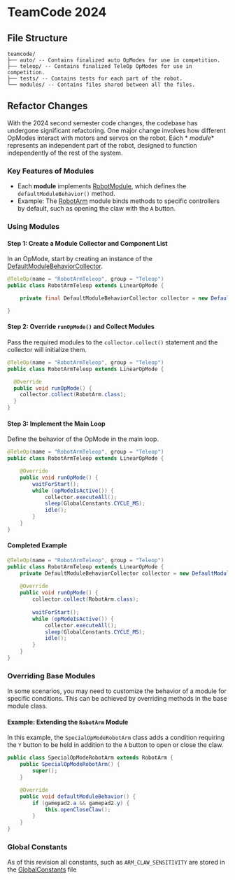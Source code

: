# TeamCode 2024

## File Structure

```
teamcode/
├── auto/ -- Contains finalized auto OpModes for use in competition.
├── teleop/ -- Contains finalized TeleOp OpModes for use in competition.
├── tests/ -- Contains tests for each part of the robot.
└── modules/ -- Contains files shared between all the files.
```

## Refactor Changes

With the 2024 second semester code changes, the codebase has undergone significant refactoring. One
major change involves how different OpModes interact with motors and servos on the robot. Each *
*module** represents an independent part of the robot, designed to function independently of the
rest of the system.

### Key Features of Modules

- Each **module** implements [RobotModule](./modules/behaviors/RobotModule.java), which defines the
  `defaultModuleBehavior()` method.
- Example: The [RobotArm](./modules/robot/RobotArm.java) module binds methods to specific
  controllers by default, such as opening the claw with the `A` button.

### Using Modules

#### Step 1: Create a Module Collector and Component List

In an OpMode, start by creating an instance of
the [DefaultModuleBehaviorCollector](./modules/behaviors/DefaultModuleBehaviorCollector.java).

```java
@TeleOp(name = "RobotArmTeleop", group = "Teleop")
public class RobotArmTeleop extends LinearOpMode {

    private final DefaultModuleBehaviorCollector collector = new DefaultModuleBehaviorCollector();

}
```

#### Step 2: Override `runOpMode()` and Collect Modules

Pass the required modules to the `collector.collect()` statement and the collector will initialize them.

```java
@TeleOp(name = "RobotArmTeleop", group = "Teleop")
public class RobotArmTeleop extends LinearOpMode {

  @Override
  public void runOpMode() {
    collector.collect(RobotArm.class);
  }
}
```

#### Step 3: Implement the Main Loop

Define the behavior of the OpMode in the main loop.

```java
@TeleOp(name = "RobotArmTeleop", group = "Teleop")
public class RobotArmTeleop extends LinearOpMode {

    @Override
    public void runOpMode() {
        waitForStart();
        while (opModeIsActive()) {
            collector.executeAll();
            sleep(GlobalConstants.CYCLE_MS);
            idle();
        }
    }
}
```

#### Completed Example
```java
@TeleOp(name = "RobotArmTeleop", group = "Teleop")
public class RobotArmTeleop extends LinearOpMode {
    private DefaultModuleBehaviorCollector collector = new DefaultModuleBehaviorCollector();
    
    @Override
    public void runOpMode() {
        collector.collect(RobotArm.class);
        
        waitForStart();
        while (opModeIsActive()) {
            collector.executeAll();
            sleep(GlobalConstants.CYCLE_MS);
            idle();
        }
    }
}
```

### Overriding Base Modules

In some scenarios, you may need to customize the behavior of a module for specific conditions. This
can be achieved by overriding methods in the base module class.

#### Example: Extending the `RobotArm` Module

In this example, the `SpecialOpModeRobotArm` class adds a condition requiring the `Y` button to be
held in addition to the `A` button to open or close the claw.

```java
public class SpecialOpModeRobotArm extends RobotArm {
    public SpecialOpModeRobotArm() {
        super();
    }

    @Override
    public void defaultModuleBehavior() {
        if (gamepad2.a && gamepad2.y) {
            this.openCloseClaw();
        }
    }
}
```

### Global Constants

As of this revision all constants, such as `ARM_CLAW_SENSITIVITY` are stored in the [GlobalConstants](GlobalConstants.java) file